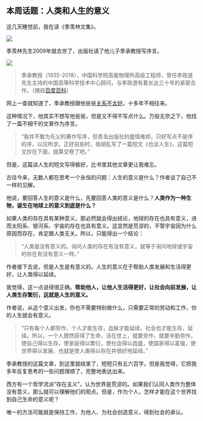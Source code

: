 ## 本周话题：人类和人生的意义

这几天睡觉前，我在读《季羡林文集》。

![](https://cdn.beekka.com/blogimg/asset/202210/bg2022102302.webp)

季羡林先生2009年就去世了，出版社请了他儿子季承教授写序言。

![](https://cdn.beekka.com/blogimg/asset/202210/bg2022102303.webp)

> 季承教授（1935-2018），中国科学院高能物理所高级工程师，曾任李政道先生主持的中国高等科学技术中心顾问，与李政道有着长达三十年的紧密合作。（摘自[百度百科](https://baike.baidu.com/item/%E5%AD%A3%E6%89%BF/7308045)）

网上一查就知道了，季承教授跟他爸爸[关系不太好](https://www.163.com/dy/article/H533IIGD0543L395.html)，十多年不相往来。

这种情况下，他其实不想写他爸爸，但是又不得不写点什么。万般无奈之下，他找了一篇不相干的文章作为序言。

> “我并不敢为先父的著作写序，但青岛出版社的盛情难却，只好写点不是序的序，以应所求。正好前些时，我胡乱写了一篇短文《也谈人生》，这篇短文抄在下面，就算交卷了吧。”
 
但是，这篇谈人生的短文写得极好，比书里其他文章更让我难忘。

古往今来，无数人都在思考一个永恒的问题：人生的意义是什么？作者谈了自己不一样的见解。

他说，要回答人生的意义是什么，先要回答人类的意义是什么？**人类作为一种生物，诞生在地球上的意义到底是什么？**

如果人类的存在具有某种意义，那必然就会得出结论，地球的存在也具有意义，进而太阳系、银河系、宇宙的存在也具有意义。这显然是荒谬的，不管宇宙因为什么原因而存在，肯定跟人类无关。所以，只能得出一个结论：

> “人类是没有意义的。询问人类的存在有没有意义，就等于询问地球或宇宙的存在有没有意义一样。”

作者接下去说，但是人生是有意义的。人生的意义在于帮助人类发展和生活得更好，让人类得以延续。

我觉得，这一点说得很正确。**帮助他人，让他人生活得更好，让社会向前发展，让人类生存繁衍，这就是人生的意义。**

作者说，从这个意义出发，你也不需要特别做什么，只需要正常的劳动和工作，你的人生就会有意义。

> “只有每个人都劳作，个人才能生存，血脉才能延续，社会也才能生存、延续。所以，一个人既然获得了生命，活在世上，就要劳作，就要辛勤劳作，使自己得以生存，使家庭得以繁衍，使社会得以昌盛，使国家得以富强，使世界得以发展，也就是使人类得以存在并很好地延续。”

季承教授的这篇文章，到这里就结束了，短短只有五六百字。但是我觉得，它把我多年反复思考的一些问题理顺了，完整地表达出来。

西方有一个哲学流派“存在主义”，认为世界是荒谬的。如果我们认同人类作为整体没有意义，那么就可以理解他们的观点。但是，作为个人，怎样才能在这个世界找到自己生命的意义呢？

唯一的方法可能就是保持工作，为他人、为社会创造意义，得到社会的承认。
